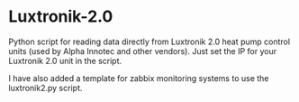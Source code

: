 # Luxtronik-2.0
Python script for reading data directly from Luxtronik 2.0 heat pump control units (used by Alpha Innotec and other vendors).
Just set the IP for your Luxtronik 2.0 unit in the script.

I have also added a template for zabbix monitoring systems to use the luxtronik2.py script.
